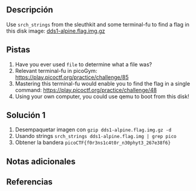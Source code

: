 ## Descripción
Use `srch_strings` from the sleuthkit and some terminal-fu to find a flag in this disk image: [dds1-alpine.flag.img.gz](https://mercury.picoctf.net/static/2f998eee12730cf5766624681212a441/dds1-alpine.flag.img.gz)
## Pistas
1. Have you ever used `file` to determine what a file was?
2. Relevant terminal-fu in picoGym: https://play.picoctf.org/practice/challenge/85
3. Mastering this terminal-fu would enable you to find the flag in a single command: https://play.picoctf.org/practice/challenge/48
4. Using your own computer, you could use qemu to boot from this disk!
## Solución 1
1. Desempaquetar imagen con `gzip dds1-alpine.flag.img.gz -d`
2. Usando strings `srch_strings dds1-alpine.flag.img | grep pico`
3. Obtener la bandera `picoCTF{f0r3ns1c4t0r_n30phyt3_267e38f6}`

## Notas adicionales

## Referencias

